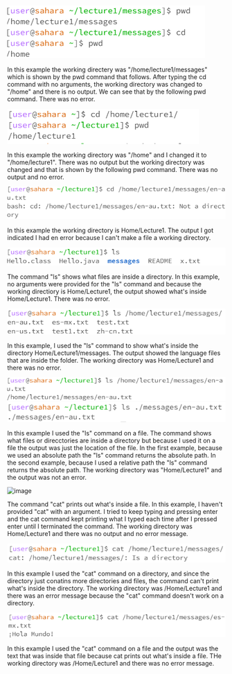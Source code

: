 ![image](example1.png) 

In this example the working directery was "/home/lecture1/messages" which is shown by the pwd command that follows. After typing the cd command with no arguments, the working directory was changed to "/home" and there is no output. We can see that by the following pwd command. There was no error.

![image](example2.png)

In this example the working directory was "/home" and I changed it to "/home/lecture1". There was no output but the working directory was changed and that is shown by the following pwd command. There was no output and no error.


![image](example3.png)

In this example the working directory is Home/Lecture1. The output I got indicated I had en error because I can't make a file a working directory.

![image](example4.png)

The command "ls" shows what files are inside a directory. In this example, no arguments were provided for the "ls" command and because the working directiory is Home/Lecture1, the output showed what's inside Home/Lecture1. There was no error.

![image](example5.png)

In this example, I used the "ls" command to show what's inside the directory Home/Lecture1/messages. The output showed the language files that are inside the folder. The working directory was Home/Lecture1 and there was no error.

![image](example6.png)
![image](example6_2.png)

In this example I used the "ls" command on a file. The command shows what files or direcctories are inside a directory but because I used it on a file the output was just the location of the file. In the first example, because we used an absolute path the "ls" command returns the absolute path. In the second example, because I used a relative path the "ls" command returns the absolute path. The working directory was "Home/Lecture1" and the output was not an error.

![image](example.png)

The command "cat" prints out what's inside a file. In this example, I haven't provided "cat" with an argument. I tried to keep typing and pressing enter and the cat command kept printing what I typed each time after I pressed enter until I terminated the command. The working directory was Home/Lecture1 and there was no output and no error message.

![image](example8.png)

In this example I used the "cat" command on a directory, and since the directory just conatins more directories and files, the command can't print what's inside the directory. The working directory was /Home/Lecture1 and there was an error message because the "cat" command doesn't work on a directory. 

![image](example9.png)

In this example I used the "cat" command on a file and the output was the text that was inside that file because cat prints out what's inside a file. THe working directory was /Home/Lecture1 and there was no error message.
